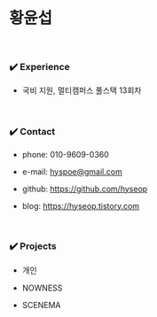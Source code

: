 # 황윤섭

</br>

### ✔️ Experience

- 국비 지원, 멀티캠퍼스 풀스택 13회차


</br>

### ✔️ Contact

- phone: 010-9609-0360
  
- e-mail: hyspoe@gmail.com

- github: https://github.com/hyseop
  
- blog: https://hyseop.tistory.com
  

</br>

### ✔️ Projects
- 개인

- NOWNESS

- SCENEMA

